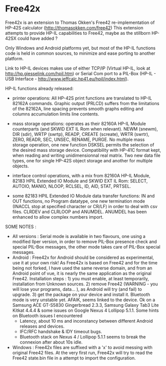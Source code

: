 # Free42x
Free42x is an extension to Thomas Okken's Free42 re-implementation of HP-42S calculator (http://thomasokken.com/free42)
This extension attempts to provide HP-IL capabilities to Free42, maybe as the stillborn HP-42SX could have added ?

Only Windows and Android platforms yet, but most of the HP-IL functions code is held in common sources,
to minimize and ease porting to another platform.

Link to HP-IL devices makes use of either TCP/IP (Virtual HP-IL, look at http://hp.giesselink.com/hpil.htm)
or Serial Com port to a PIL-Box (HP-IL - USB Interface - http://www.jeffcalc.hp41.eu/hpil/index.html).

HP-IL functions already released:

* printer operations:
	All HP-42S print functions are translated to HP-IL 82162A commands.
	Graphic output (PRLCD) suffers from the limitations of the 82162A,
	line spacing prevents smooth graphs editing and columns accumulation limits line contents.

* mass storage operations:
	operates as their 82160A HP-IL Module counterparts (and SKWID EXT IL Rom when relevant).
	NEWM (snewm), DIR (sdir), WRTP (swrtp), READP, CREATE (screate), WRTR (swrtr), ZERO, READR, SEC, UNSEC, RENAME, PURGE.
	No multiple mass storage operation, one new function DSKSEL permits the selection of the desired mass storage device.
	Compatibility with HP-41C format kept, when reading and writing unidimensionnal real matrix.
	Two new data file types, one for single HP-42S object storage and another for multiple objects.

* interface control operations, with a mix from 82160A HP-IL Module, 82183 HPIL Extended IO Module and SKWID EXT IL Rom:
	SELECT, AUTOIO, MANIO, NLOOP, RCLSEL, ID, AID, STAT, PRTSEL.

* some 82183 HPIL Extended IO Module data transfer functions:
	IN and OUT functions, no Program datatype,
	one new termination mode (INACCL stop at specified character or CR/LF) in order to deal with csv files.
	CLRDEV and CLRLOOP and ANUMDEL.
	ANUMDEL has been enhanced to allow complex numbers import.


SOME NOTES :
* All versions :
	Serial mode is available in two flavours,
	one using a modified Ilper version, in order to remove PIL-Box presence check and special PIL-Box messages,
	the other mode takes care of PIL-Box special messages.
* Android :
	Free42x for Android should be considered as experimental, use it at your own risk!
	As Free42x is based on Free42 and for the time being not forked, I have used the same reverse domain,
	and from an Android point of vue, it is nearly the same application as the original Free42. 
	Installation steps :
		1) you must enable, at least temporarily, installation from Unknown sources.
		2) remove Free42 (WARNING - you will lose your programs, data... ), as Android will try (and fail) to upgrade.
		3) get the package on your device and install it.
	Bluetooth mode is very unstable yet. AFAIK, seems linked to the device.
	Ok on a Samsung ACE GT-S5830 Gingerbread 2.3.3, Samsung Galaxy Tab3 Lite Kitkat 4.4.4 & some issues on Google Nexus 4 Lollipop 5.1.1.
	Some hints on Bluetooth issues I encountered
	- Latency, about 10 ms and inconstancy between different Android releases and devices.
	- IFC/RFC handshake & IDY timeout bugs.
	- Bluetooth stack on Nexus 4 / Lollipop 5.1.1 seems to break the connexion after about 10s idle.
* Windows :
	Free42x files are suffixed with a 'x' to avoid messing with original Free42 files.
	At the very first run, Free42x will try to read the Free42 state.bin file in a attempt to import the configuration.
